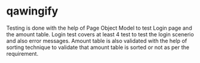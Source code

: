 # qawingify
Testing is done with the help of Page Object Model to test Login page and the amount table.
Login test covers at least 4 test to test the login scenerio and also error messages.
Amount table is also validated with the help of sorting technique to validate that amount table is sorted or not as per the requirement.
